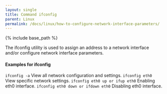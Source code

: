 ```yaml
---
layout: single
title: Command ifconfig
parent: Linux
permalink: /docs/linux/how-to-configure-network-interface-parameters/
---
```


{% include base_path %}


The ifconfig utility is used to assign an address to a network interface and/or configure network interface parameters.

#### Examples for ifconfig

```ifconfig -a```  View all network configuration and settings.
```ifconfig eth0```  View specific network settings.
```ifconfig eth0 up or ifup eth0```  Enabling eth0 interface.
```ifconfig eth0 down or ifdown eth0``` Disabling eth0 interface.
